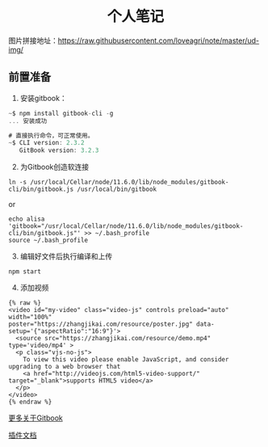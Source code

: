 <center><h1>个人笔记</h1></center>

图片拼接地址：https://raw.githubusercontent.com/loveagri/note/master/ud-img/



## 前置准备

1. 安装gitbook：

```js
~$ npm install gitbook-cli -g
... 安装成功

# 直接执行命令，可正常使用。
~$ CLI version: 2.3.2
   GitBook version: 3.2.3
```

2. 为Gitbook创造软连接

```shell
ln -s /usr/local/Cellar/node/11.6.0/lib/node_modules/gitbook-cli/bin/gitbook.js /usr/local/bin/gitbook
```
or
```shell
echo alisa 'gitbook="/usr/local/Cellar/node/11.6.0/lib/node_modules/gitbook-cli/bin/gitbook.js"' >> ~/.bash_profile
source ~/.bash_profile
```

3. 编辑好文件后执行编译和上传
```$xslt
npm start
```

4. 添加视频
```$xslt
{% raw %}
<video id="my-video" class="video-js" controls preload="auto" width="100%"
poster="https://zhangjikai.com/resource/poster.jpg" data-setup='{"aspectRatio":"16:9"}'>
  <source src="https://zhangjikai.com/resource/demo.mp4" type='video/mp4' >
  <p class="vjs-no-js">
    To view this video please enable JavaScript, and consider upgrading to a web browser that
    <a href="http://videojs.com/html5-video-support/" target="_blank">supports HTML5 video</a>
  </p>
</video>
{% endraw %}
```

[更多关于Gitbook](http://gitbook.zhangjikai.com/)

[插件文档](http://gitbook.zhangjikai.com/plugins.html)



